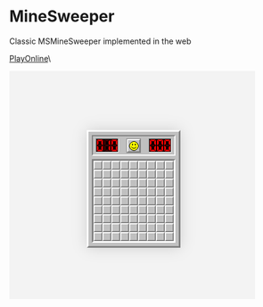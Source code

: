 # MineSweeper

Classic MSMineSweeper implemented in the web

[PlayOnline](https://sweeper.volight.co/)\

![](./1.png)
